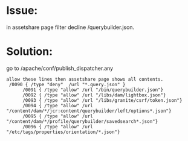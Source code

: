 Issue:
======
in assetshare page   filter decline /querybuilder.json.

Solution:
==========
go to /apache/conf/publish_dispatcher.any

    allow these lines then assetshare page shows all contents.
     /0090 { /type "deny"  /url "*.query.json" }
          /0091 { /type "allow" /url "/bin/querybuilder.json"}
          /0092 { /type "allow" /url "/libs/dam/lightbox.json"}
          /0093 { /type "allow" /url "/libs/granite/csrf/token.json"}
          /0094 { /type "allow" /url "/content/dam/*/jcr:content/querybuilder/left/options*.json"}
          /0095 { /type "allow" /url "/content/dam/*/profile/querybuilder/savedsearch*.json"}
          /0096 { /type "allow" /url "/etc/tags/properties/orientation/*.json"}


